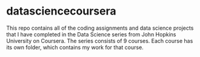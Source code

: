 # datasciencecoursera

This repo contains all of the coding assignments and data science projects that I have completed in the Data Science series from John Hopkins University on Coursera. The series consists of 9 courses. Each course has its own folder, which contains my work for that course.
